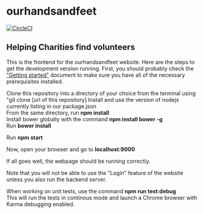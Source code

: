 # ourhandsandfeet
[![CircleCI](https://circleci.com/gh/UltimatePromotions/ourhandsandfeet.svg?style=svg)](https://circleci.com/gh/UltimatePromotions/ourhandsandfeet)

## Helping Charities find volunteers

This is the frontend for the ourhandsandfeet website. Here are the steps to get the development version running. First, you should probably check the <a href="https://docs.google.com/document/d/1_QDDbqmBrJuGqBoib59fmgYtls03dAXXuLqRR5roPO4/edit">"Getting started"</a> document to make sure you have all of the necessary prerequisites installed.

Clone this repository into a directory of your choice from the terminal using "git clone [url of this repository]
Install and use the version of nodejs currently listing in our package.json<br>
From the same directory, run <b>npm install</b><br>
Install bower globally with the command <b>npm install bower -g</b><br>
Run <b>bower install</b>

Run <b>npm start</b>

Now, open your browser and go to <b>localhost:9000</b>

If all goes well, the webpage should be running correctly.

Note that you will not be able to use the "Login" feature of the website unless you also run the backend server.

When working on unit tests, use the command <b>npm run test:debug</b><br>
This will run the tests in continous mode and launch a Chrome browser with Karma debugging enabled.
